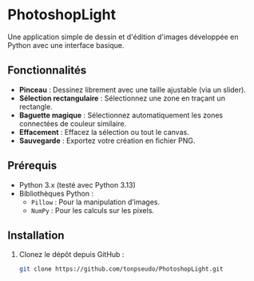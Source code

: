 # PhotoshopLight

Une application simple de dessin et d'édition d'images développée en Python avec une interface basique. 

## Fonctionnalités

- **Pinceau** : Dessinez librement avec une taille ajustable (via un slider).
- **Sélection rectangulaire** : Sélectionnez une zone en traçant un rectangle.
- **Baguette magique** : Sélectionnez automatiquement les zones connectées de couleur similaire.
- **Effacement** : Effacez la sélection ou tout le canvas.
- **Sauvegarde** : Exportez votre création en fichier PNG.

## Prérequis

- Python 3.x (testé avec Python 3.13)
- Bibliothèques Python :
  - `Pillow` : Pour la manipulation d’images.
  - `NumPy` : Pour les calculs sur les pixels.

## Installation

1. Clonez le dépôt depuis GitHub :
   ```bash
   git clone https://github.com/tonpseudo/PhotoshopLight.git

